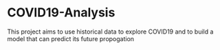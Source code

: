 # COVID19-Analysis
This project aims to use historical data to explore COVID19 and to build a model that can predict its future propogation
